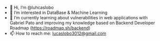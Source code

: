 - 👋 Hi, I’m @luhcaslobo
- 👀 I’m interested in DataBase & Machine Learning
- 🌱 I’m currently learning about vulnerabilities in web applications with Gabriel Pato and improving my knowledge based on Backend Developer Roadmap (https://roadmap.sh/backend)
- 📫 How to reach me: lucaslobo3012@gmail.com

<!---
luhcaslobo/luhcaslobo is a ✨ special ✨ repository because its `README.md` (this file) appears on your GitHub profile.
You can click the Preview link to take a look at your changes.
--->
